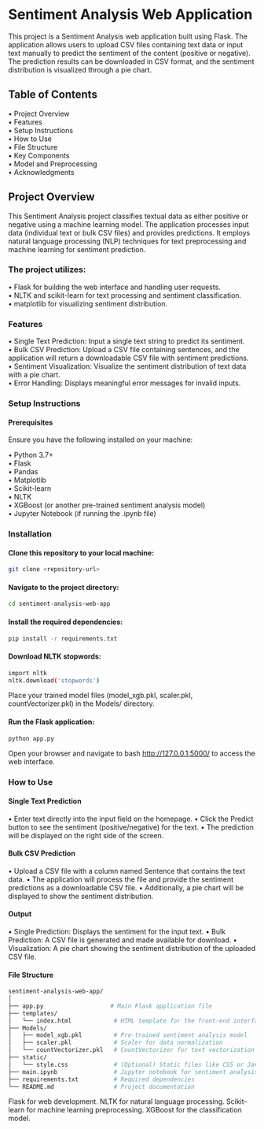 # Sentiment Analysis Web Application

This project is a Sentiment Analysis web application built using Flask. The application allows users to upload CSV files containing text data or input text manually to predict the sentiment of the content (positive or negative). The prediction results can be downloaded in CSV format, and the sentiment distribution is visualized through a pie chart.

## Table of Contents
• Project Overview<br>
• Features<br>
• Setup Instructions<br>
• How to Use<br>
• File Structure<br>
• Key Components<br>
• Model and Preprocessing<br>
• Acknowledgments<br>

## Project Overview
This Sentiment Analysis project classifies textual data as either positive or negative using a machine learning model. The application processes input data (individual text or bulk CSV files) and provides predictions. It employs natural language processing (NLP) techniques for text preprocessing and machine learning for sentiment prediction.

### The project utilizes:

• Flask for building the web interface and handling user requests.<br>
• NLTK and scikit-learn for text processing and sentiment classification.<br>
• matplotlib for visualizing sentiment distribution.<br>

### Features

• Single Text Prediction: Input a single text string to predict its sentiment.<br>
• Bulk CSV Prediction: Upload a CSV file containing sentences, and the application will return a downloadable CSV file with sentiment predictions.<br>
• Sentiment Visualization: Visualize the sentiment distribution of text data with a pie chart.<br>
• Error Handling: Displays meaningful error messages for invalid inputs.<br>

### Setup Instructions

#### Prerequisites

Ensure you have the following installed on your machine:

• Python 3.7+<br>
• Flask<br>
• Pandas<br>
• Matplotlib<br>
• Scikit-learn<br>
• NLTK<br>
• XGBoost (or another pre-trained sentiment analysis model)<br>
• Jupyter Notebook (if running the .ipynb file)<br>

### Installation

#### Clone this repository to your local machine:
```bash
git clone <repository-url>
```

#### Navigate to the project directory:
```bash
cd sentiment-analysis-web-app
```

#### Install the required dependencies:
```bash
pip install -r requirements.txt
```

#### Download NLTK stopwords:
```bash
import nltk
nltk.download('stopwords')
```

Place your trained model files (model_xgb.pkl, scaler.pkl, countVectorizer.pkl) in the Models/ directory.

#### Run the Flask application:
```bash
python app.py
```

Open your browser and navigate to bash http://127.0.0.1:5000/ to access the web interface.

### How to Use
#### Single Text Prediction
• Enter text directly into the input field on the homepage.
• Click the Predict button to see the sentiment (positive/negative) for the text.
• The prediction will be displayed on the right side of the screen.

#### Bulk CSV Prediction
• Upload a CSV file with a column named Sentence that contains the text data.
• The application will process the file and provide the sentiment predictions as a downloadable CSV file.
• Additionally, a pie chart will be displayed to show the sentiment distribution.

#### Output
• Single Prediction: Displays the sentiment for the input text.
• Bulk Prediction: A CSV file is generated and made available for download.
• Visualization: A pie chart showing the sentiment distribution of the uploaded CSV file.

#### File Structure
```bash
sentiment-analysis-web-app/
│
├── app.py                   # Main Flask application file
├── templates/
│   └── index.html            # HTML template for the front-end interface
├── Models/
│   ├── model_xgb.pkl         # Pre-trained sentiment analysis model
│   ├── scaler.pkl            # Scaler for data normalization
│   └── countVectorizer.pkl   # CountVectorizer for text vectorization
├── static/
│   └── style.css             # (Optional) Static files like CSS or JavaScript
├── main.ipynb                # Jupyter notebook for sentiment analysis
├── requirements.txt          # Required dependencies
└── README.md                 # Project documentation
```
Flask for web development.
NLTK for natural language processing.
Scikit-learn for machine learning preprocessing.
XGBoost for the classification model.
